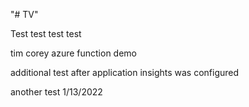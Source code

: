 "# TV" 

Test test test test

tim corey azure function demo

additional test after application insights was configured

another test 1/13/2022

